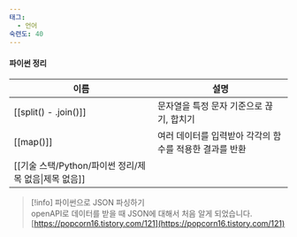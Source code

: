 ```yaml
---
태그:
  - 언어
숙련도: 40
---
```

#### 파이썬 정리

|이름|설명|
|---|---|
|[[split() - .join()]]|문자열을 특정 문자 기준으로 끊기, 합치기|
|[[map()]]|여러 데이터를 입력받아 각각의 함수를 적용한 결과를 반환|
|[[기술 스택/Python/파이썬 정리/제목 없음\|제목 없음]]||

  


  

> [!info] 파이썬으로 JSON 파싱하기  
> openAPI로 데이터를 받을 때 JSON에 대해서 처음 알게 되었습니다.  
> [https://popcorn16.tistory.com/121](https://popcorn16.tistory.com/121)